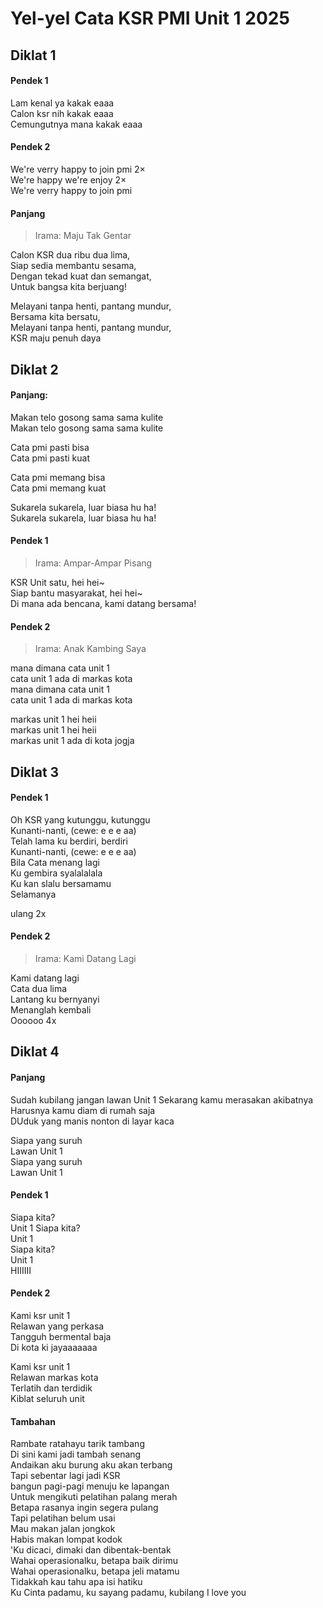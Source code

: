 # Yel-yel Cata KSR PMI Unit 1 2025

## Diklat 1

#### Pendek 1

Lam kenal ya kakak eaaa\
Calon ksr nih kakak eaaa\
Cemungutnya mana kakak eaaa

#### Pendek 2

We're verry happy to join pmi 2×\
We're happy we're enjoy 2×\
We're verry happy to join pmi

#### Panjang

> Irama: Maju Tak Gentar

Calon KSR dua ribu dua lima,\
Siap sedia membantu sesama,\
Dengan tekad kuat dan semangat,\
Untuk bangsa kita berjuang!

Melayani tanpa henti, pantang mundur,\
Bersama kita bersatu,\
Melayani tanpa henti, pantang mundur,\
KSR maju penuh daya

## **Diklat 2**

#### Panjang:

Makan telo gosong sama sama kulite\
Makan telo gosong sama sama kulite

Cata pmi pasti bisa\
Cata pmi pasti kuat

Cata pmi memang bisa\
Cata pmi memang kuat

Sukarela sukarela, luar biasa hu ha!\
Sukarela sukarela, luar biasa hu ha!

#### Pendek 1

> Irama: Ampar-Ampar Pisang

KSR Unit satu, hei hei~\
Siap bantu masyarakat, hei hei~\
Di mana ada bencana, kami datang bersama!

#### Pendek 2

> Irama: Anak Kambing Saya

mana dimana cata unit 1\
cata unit 1 ada di markas kota\
mana dimana cata unit 1\
cata unit 1 ada di markas kota

markas unit 1 hei heii\
markas unit 1 hei heii\
markas unit 1 ada di kota jogja

## **Diklat 3**

#### Pendek 1

Oh KSR yang kutunggu, kutunggu\
Kunanti-nanti, (cewe: e e e aa)\
Telah lama ku berdiri, berdiri\
Kunanti-nanti, (cewe: e e e aa)\
Bila Cata menang lagi\
Ku gembira syalalalala\
Ku kan slalu bersamamu\
Selamanya

ulang 2x

#### Pendek 2

> Irama: Kami Datang Lagi

Kami datang lagi\
Cata dua lima\
Lantang ku bernyanyi\
Menanglah kembali\
Oooooo 4x


## **Diklat 4**

#### Panjang
Sudah kubilang jangan lawan Unit 1
Sekarang kamu merasakan akibatnya\
Harusnya kamu diam di rumah saja\
DUduk yang manis nonton di layar kaca

Siapa yang suruh\
Lawan Unit 1\
Siapa yang suruh\
Lawan Unit 1

#### Pendek 1
Siapa kita?\
Unit 1
Siapa kita?\
Unit 1\
Siapa kita?\
Unit 1\
HIIIIII

#### Pendek 2
Kami ksr unit 1\
Relawan yang perkasa\
Tangguh bermental baja\
Di kota ki jayaaaaaaa

Kami ksr unit 1\
Relawan markas kota\
Terlatih dan terdidik\
Kiblat seluruh unit

#### Tambahan
Rambate ratahayu tarik tambang\
Di sini kami jadi tambah senang\
Andaikan aku burung aku akan terbang\
Tapi sebentar lagi jadi KSR\
bangun pagi-pagi menuju ke lapangan\
Untuk mengikuti pelatihan palang merah\
Betapa rasanya ingin segera pulang\
Tapi pelatihan belum usai\
Mau makan jalan jongkok\
Habis makan lompat kodok\
'Ku dicaci, dimaki dan dibentak-bentak\
Wahai operasionalku, betapa baik dirimu\
Wahai operasionalku, betapa jeli matamu\
Tidakkah kau tahu apa isi hatiku\
Ku Cinta padamu, ku sayang padamu, kubilang I love you
